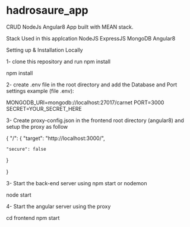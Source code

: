 # hadrosaure_app
CRUD  NodeJs Angular8 
 App built with MEAN stack.

Stack Used in this applcation
NodeJS
ExpressJS
MongoDB
Angular8 

Setting up & Installation Locally

1- clone this repository and run npm install

npm install

2- create .env file in the root directory and add the Database and Port settings example (file .env):

MONGODB_URI=mongodb://localhost:27017/carnet
PORT=3000
SECRET=YOUR_SECRET_HERE

3- Create proxy-config.json in the frontend root directory (angular8) and setup the proxy as follow

{
  "/":
  {
    "target": "http://localhost:3000/",
    
    "secure": false
  }
  
}

3- Start the back-end server using npm start or nodemon

node start

4- Start the angular server using the proxy


cd frontend
npm start
